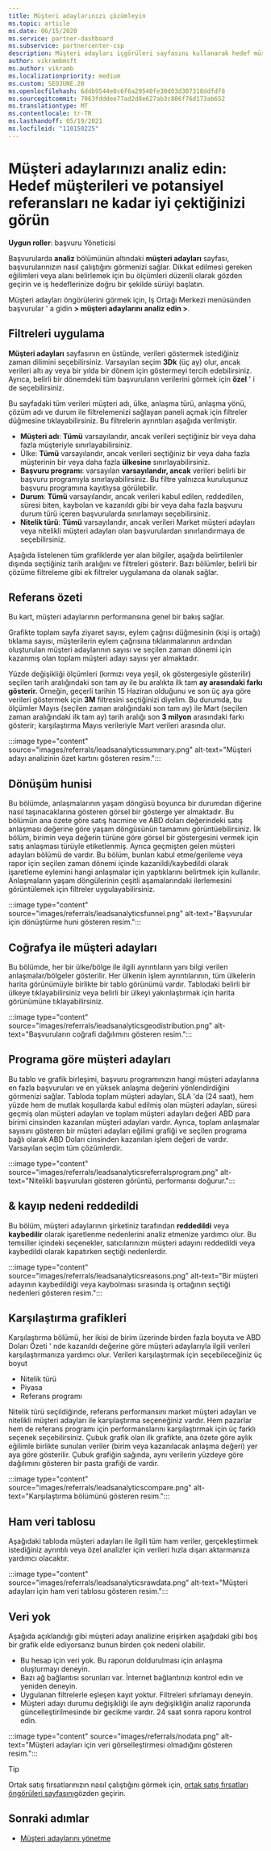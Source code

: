 ```yaml
---
title: Müşteri adaylarınızı çözümleyin
ms.topic: article
ms.date: 06/15/2020
ms.service: partner-dashboard
ms.subservice: partnercenter-csp
description: Müşteri adayları içgörüleri sayfasını kullanarak hedef müşterilerinizin dikkatini nerede yakalamadığını ve başvuruları oluşturmayı öğrenin.
author: vikrambmsft
ms.author: vikramb
ms.localizationpriority: medium
ms.custom: SEOJUNE.20
ms.openlocfilehash: 6ddb9544e0c6f6a29540fe30d03d307318ddfdf8
ms.sourcegitcommit: 7063fdddee77ad2d8e627ab3c806f76d173ab652
ms.translationtype: MT
ms.contentlocale: tr-TR
ms.lasthandoff: 05/19/2021
ms.locfileid: "110150225"
---
```

# <a name="analyze-your-leads---see-how-well-you-attract-target-customers-and-potential-referrals"></a>Müşteri adaylarınızı analiz edin: Hedef müşterileri ve potansiyel referansları ne kadar iyi çektiğinizi görün
<!-- 
https://go.microsoft.com/fwlink/?linkid=849120
-->

**Uygun roller**: başvuru Yöneticisi

Başvurularda **analiz** bölümünün altındaki **müşteri adayları** sayfası, başvurularınızın nasıl çalıştığını görmenizi sağlar. Dikkat edilmesi gereken eğilimleri veya alanı belirlemek için bu ölçümleri düzenli olarak gözden geçirin ve iş hedeflerinize doğru bir şekilde sürüyi başlatın.

Müşteri adayları öngörülerini görmek için, Iş Ortağı Merkezi menüsünden başvurular ' a gidin **> müşteri adaylarını analiz edin >**.

## <a name="apply-filters"></a>Filtreleri uygulama

**Müşteri adayları** sayfasının en üstünde, verileri göstermek istediğiniz zaman dilimini seçebilirsiniz. Varsayılan seçim **3Dk** (üç ay) olur, ancak verileri altı ay veya bir yılda bir dönem için göstermeyi tercih edebilirsiniz. Ayrıca, belirli bir dönemdeki tüm başvuruların verilerini görmek için **özel** ' i de seçebilirsiniz.

Bu sayfadaki tüm verileri müşteri adı, ülke, anlaşma türü, anlaşma yönü, çözüm adı ve durum ile filtrelemenizi sağlayan paneli açmak için filtreler düğmesine tıklayabilirsiniz. Bu filtrelerin ayrıntıları aşağıda verilmiştir.

- **Müşteri adı**: **Tümü** varsayılandır, ancak verileri seçtiğiniz bir veya daha fazla müşteriyle sınırlayabilirsiniz.
- Ülke: **Tümü** varsayılandır, ancak verileri seçtiğiniz bir veya daha fazla müşterinin bir veya daha fazla **ülkesine** sınırlayabilirsiniz.
- **Başvuru programı**: varsayılan **varsayılandır, ancak** verileri belirli bir başvuru programıyla sınırlayabilirsiniz. Bu filtre yalnızca kuruluşunuz başvuru programına kayıtlıysa görülebilir.
- **Durum**: **Tümü** varsayılandır, ancak verileri kabul edilen, reddedilen, süresi biten, kaybolan ve kazanıldı gibi bir veya daha fazla başvuru durum türü içeren başvurularda sınırlamayı seçebilirsiniz.
- **Nitelik türü**: **Tümü** varsayılandır, ancak verileri Market müşteri adayları veya nitelikli müşteri adayları olan başvurulardan sınırlandırmaya de seçebilirsiniz.

Aşağıda listelenen tüm grafiklerde yer alan bilgiler, aşağıda belirtilenler dışında seçtiğiniz tarih aralığını ve filtreleri gösterir. Bazı bölümler, belirli bir çözüme filtreleme gibi ek filtreler uygulamana da olanak sağlar.

## <a name="referrals-summary"></a>Referans özeti

Bu kart, müşteri adaylarının performansına genel bir bakış sağlar.

Grafikte toplam sayfa ziyaret sayısı, eylem çağrısı düğmesinin (kişi iş ortağı) tıklama sayısı, müşterilerin eylem çağrısına tıklanmalarının ardından oluşturulan müşteri adaylarının sayısı ve seçilen zaman dönemi için kazanmış olan toplam müşteri adayı sayısı yer almaktadır.

Yüzde değişikliği ölçümleri (kırmızı veya yeşil, ok göstergesiyle gösterilir)  seçilen tarih aralığındaki son tam ay ile bu aralıkta ilk tam **ay arasındaki farkı gösterir.** Örneğin, geçerli tarihin 15 Haziran olduğunu ve son üç aya göre verileri göstermek için **3M** filtresini seçtiğinizi diyelim. Bu durumda, bu ölçümler Mayıs (seçilen zaman aralığındaki son tam ay) ile Mart (seçilen zaman aralığındaki ilk tam ay) tarih aralığı son **3 milyon** arasındaki farkı gösterir; karşılaştırma Mayıs verileriyle Mart verileri arasında olur.

:::image type="content" source="images/referrals/leadsanalyticssummary.png" alt-text="Müşteri adayı analizinin özet kartını gösteren resim.":::

## <a name="conversion-funnel"></a>Dönüşüm hunisi

Bu bölümde, anlaşmalarının yaşam döngüsü boyunca bir durumdan diğerine nasıl taşınacaklarına gösteren görsel bir gösterge yer almaktadır. Bu bölümün ana özete göre satış hacmine ve ABD doları değerindeki satış anlaşması değerine göre yaşam döngüsünün tamamını görüntüebilirsiniz. İlk bölüm, birimin veya değerin türüne göre görsel bir göstergesini vermek için satış anlaşması türüyle etiketlenmiş. Ayrıca geçmişten gelen müşteri adayları bölümü de vardır. Bu bölüm, bunları kabul etme/gerileme veya rapor için seçilen zaman dönemi içinde kazanildi/kaybedildi olarak işaretleme eylemini hangi anlaşmalar için yaptıklarını belirtmek için kullanılır. Anlaşmaların yaşam döngülerinin çeşitli aşamalarındaki ilerlemesini görüntülemek için filtreler uygulayabilirsiniz.

:::image type="content" source="images/referrals/leadsanalyticsfunnel.png" alt-text="Başvurular için dönüştürme huni gösteren resim.":::

## <a name="leads-by-geography"></a>Coğrafya ile müşteri adayları

Bu bölümde, her bir ülke/bölge ile ilgili ayrıntıların yanı bilgi verilen anlaşmalar/bölgeler gösterilir. Her ülkenin işlem ayrıntılarının, tüm ülkelerin harita görünümüyle birlikte bir tablo görünümü vardır. Tablodaki belirli bir ülkeye tıklayabilirsiniz veya belirli bir ülkeyi yakınlaştırmak için harita görünümüne tıklayabilirsiniz.

:::image type="content" source="images/referrals/leadsanalyticsgeodistribution.png" alt-text="Başvuruların coğrafi dağılımını gösteren resim.":::

## <a name="leads-by-program"></a>Programa göre müşteri adayları

Bu tablo ve grafik birleşimi, başvuru programınızın hangi müşteri adaylarına en fazla başvuruları ve en yüksek anlaşma değerini yönlendirdiğini görmenizi sağlar.
Tabloda toplam müşteri adayları, SLA 'da (24 saat), hem yüzde hem de mutlak koşullarda kabul edilmiş olan müşteri adayları, süresi geçmiş olan müşteri adayları ve toplam müşteri adayları değeri ABD para birimi cinsinden kazanılan müşteri adayları vardır. Ayrıca, toplam anlaşmalar sayısını gösteren bir müşteri adayları eğilimi grafiği ve seçilen programa bağlı olarak ABD Doları cinsinden kazanılan işlem değeri de vardır. Varsayılan seçim tüm çözümlerdir.

:::image type="content" source="images/referrals/leadsanalyticsreferralsprogram.png" alt-text="Nitelikli başvuruları gösteren görüntü, performansı doğurur.":::

## <a name="declined--lost-reasons"></a>& kayıp nedeni reddedildi

Bu bölüm, müşteri adaylarının şirketiniz tarafından **reddedildi** veya **kaybedilir** olarak işaretlenme nedenlerini analiz etmenize yardımcı olur. Bu temsiller içindeki seçenekler, satıcılarınızın müşteri adayını reddedildi veya kaybedildi olarak kapatırken seçtiği nedenlerdir.

:::image type="content" source="images/referrals/leadsanalyticsreasons.png" alt-text="Bir müşteri adayının kaybedildiği veya kaybolması sırasında iş ortağının seçtiği nedenleri gösteren resim.":::

## <a name="comparison-charts"></a>Karşılaştırma grafikleri

Karşılaştırma bölümü, her ikisi de birim üzerinde birden fazla boyuta ve ABD Doları Özeti ' nde kazanıldı değerine göre müşteri adaylarıyla ilgili verileri karşılaştırmanıza yardımcı olur.
Verileri karşılaştırmak için seçebileceğiniz üç boyut

- Nitelik türü
- Piyasa
- Referans programı

Nitelik türü seçildiğinde, referans performansını market müşteri adayları ve nitelikli müşteri adayları ile karşılaştırma seçeneğiniz vardır. Hem pazarlar hem de referans programı için performanslarını karşılaştırmak için üç farklı seçenek seçebilirsiniz. Çubuk grafik olan ilk grafikte, ana özete göre aylık eğilimle birlikte sunulan veriler (birim veya kazanılacak anlaşma değeri) yer aya göre gösterilir. Çubuk grafiğin sağında, aynı verilerin yüzdeye göre dağılımını gösteren bir pasta grafiği de vardır.

:::image type="content" source="images/referrals/leadsanalyticscompare.png" alt-text="Karşılaştırma bölümünü gösteren resim.":::

## <a name="raw-data-table"></a>Ham veri tablosu

Aşağıdaki tabloda müşteri adayları ile ilgili tüm ham  veriler, gerçekleştirmek istediğiniz ayrıntılı veya özel analizler için verileri hızla dışarı aktarmanıza yardımcı olacaktır.

:::image type="content" source="images/referrals/leadsanalyticsrawdata.png" alt-text="Müşteri adayları için ham veri tablosu gösteren resim.":::

## <a name="no-data"></a>Veri yok

Aşağıda açıklandığı gibi müşteri adayı analizine erişirken aşağıdaki gibi boş bir grafik elde ediyorsanız bunun birden çok nedeni olabilir.

- Bu hesap için veri yok. Bu raporun doldurulması için anlaşma oluşturmayı deneyin.
- Bazı ağ bağlantısı sorunları var. İnternet bağlantınızı kontrol edin ve yeniden deneyin.
- Uygulanan filtrelerle eşleşen kayıt yoktur. Filtreleri sıfırlamayı deneyin.
- Müşteri adayı durumu değişikliği ile aynı değişikliğin analiz raporunda güncelleştirilmesinde bir gecikme vardır. 24 saat sonra raporu kontrol edin.

:::image type="content" source="images/referrals/nodata.png" alt-text="Müşteri adayları için veri görselleştirmesi olmadığını gösteren resim.":::

> [!TIP]
> Ortak satış fırsatlarınızın nasıl çalıştığını görmek için, [ortak satış fırsatları öngörüleri sayfasını](referral-insights.md)gözden geçirin.

## <a name="next-steps"></a>Sonraki adımlar

- [Müşteri adaylarını yönetme](manage-leads.md)
